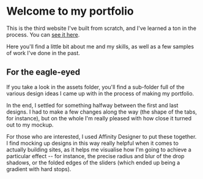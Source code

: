 # Welcome to my portfolio

This is the third website I've built from scratch, and I've learned a ton in the process. You can [see it here](https://ellie.developme.space/index.html).

Here you'll find a little bit about me and my skills, as well as a few samples of work I've done in the past. 

## For the eagle-eyed

If you take a look in the assets folder, you'll find a sub-folder full of the various design ideas I came up with in the process of making my portfolio. 

In the end, I settled for something halfway between the first and last designs. I had to make a few changes along the way (the shape of the tabs, for instance), but on the whole I'm really pleased with how close it turned out to my mockup.

For those who are interested, I used Affinity Designer to put these together. I find mocking up designs in this way really helpful when it comes to actually building sites, as it helps me visualise how I'm going to achieve a particular effect -- for instance, the precise radius and blur of the drop shadows, or the folded edges of the sliders (which ended up being a gradient with hard stops). 